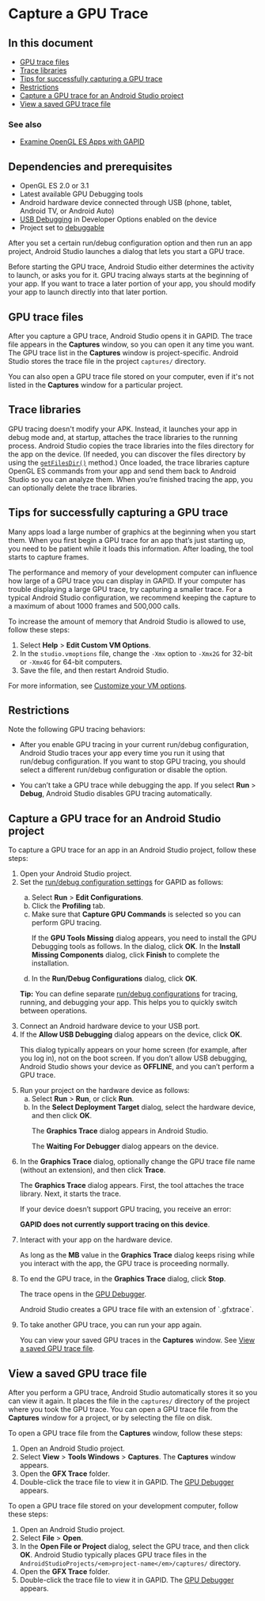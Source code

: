 # Capture a GPU Trace

## In this document
* [GPU trace files](#files)
* [Trace libraries](#libraries)
* [Tips for successfully capturing a GPU trace](#tips)
* [Restrictions](#restrictions)
* [Capture a GPU trace for an Android Studio project](#project)
* [View a saved GPU trace file](#saved)

### See also
* [Examine OpenGL ES Apps with GAPID](index.html)

## Dependencies and prerequisites
* OpenGL ES 2.0 or 3.1
* Latest available GPU Debugging tools
* Android hardware device connected through USB (phone, tablet, Android TV, or Android Auto)
* [USB Debugging](http://developer.android.com/studio/run/device.html#developer-device-options) in Developer Options enabled on the device
* Project set to [debuggable](https://developer.android.com/studio/run/device.html#setting-up)

After you set a certain run/debug configuration option and then run an app
project, Android Studio launches a dialog that lets you start a GPU trace.
<!-- Android Studio lets you take a GPU trace in two ways:
</p><ul>
<li>After you set a certain run/debug configuration option and then run an app
project, Android Studio launches a dialog that lets you start a GPU trace.
<li>After you install an APK on a hardware device, Android Studio lets
you begin a GPU trace from the <a href="/studio/profile/am-gpu.html">GPU Monitor</a>.</li>
</ul> -->

Before starting the GPU trace, Android Studio either determines the activity to launch,
or asks you for it. GPU tracing always starts at the beginning of your app. If you want to
trace a later portion of your app, you should modify your app to launch directly into that
later portion.

<a name="files"></a>
## GPU trace files

After you capture a GPU trace, Android Studio opens it in GAPID. The trace file
appears in the **Captures** window, so you can open
it any time you want. The GPU trace list in the **Captures** window
is project-specific. Android Studio stores the trace file in the project
`captures/` directory.

You can also open a GPU trace file stored on your computer, even if it's not listed in
the **Captures** window for a particular project.

<a name="libraries"></a>
## Trace libraries

GPU tracing doesn't modify your APK. Instead, it launches your app in debug
mode and, at startup, attaches the trace libraries to the running process.
Android Studio copies the trace libraries into the files
directory for the app on the device. (If needed, you can discover the files directory by using
the [`getFilesDir()`](https://developer.android.com/reference/android/content/Context.html#getFilesDir()) method.) Once loaded, the trace libraries capture OpenGL ES commands from your app and send them back to Android Studio so
you can analyze them. When you’re finished tracing the app, you can optionally
delete the trace libraries.

<a name="tips"></a>
## Tips for successfully capturing a GPU trace

Many apps load a large number of graphics at the beginning when you start them.
When you first begin a GPU trace for an app that’s just starting up, you need to
be patient while it loads this information. After loading, the tool starts to
capture frames.

The performance and memory of your development computer can influence how large
of a GPU trace you can display in GAPID. If your computer has trouble
displaying a large GPU trace, try capturing a smaller trace. For a typical
Android Studio configuration, we recommend keeping the capture to a maximum of
about 1000 frames and 500,000 calls.

To increase the amount of memory that Android Studio is allowed to use, follow
these steps:
1. Select **Help** > **Edit Custom VM Options**.
2. In the `studio.vmoptions` file, change the `-Xmx` option to `-Xmx2G` for 32-bit or `-Xmx4G` for 64-bit computers.
3. Save the file, and then restart Android Studio.

For more information, see [Customize your VM options](http://developer.android.com/studio/intro/studio-config.html#customize_vm).

<a name="restrictions"></a>
## Restrictions

Note the following GPU tracing behaviors:

* After you enable GPU tracing in your current run/debug configuration,
Android Studio traces your app every time you run it using that run/debug
configuration. If you want to stop GPU tracing, you should select a different
run/debug configuration or disable the option.
<!-- If you’re instead capturing a trace from the GPU Monitor, the
tool starts a trace whenever you click  **Launch**
  <img src="/images/tools/am-ilaunchgpu_2-2_2x.png"
    style="vertical-align:sub;margin:0;height:17px" alt="" />. -->
* You can’t take a GPU trace while debugging the app. If you select
**Run** > **Debug**, Android Studio disables GPU
  tracing automatically.

<a name="project"></a>
## Capture a GPU trace for an Android Studio project

To capture a GPU trace for an app in an Android Studio project, follow these
steps:

<ol>
<li>Open your Android Studio project. </li>
<li>Set the <a
href="/studio/run/rundebugconfig.html#profiling-tab">run/debug
configuration settings</a> for GAPID as follows: </li>
<ol type="a">
<li>Select <b>Run</b> > <b>Edit Configurations</b>.
<li>Click the <b>Profiling</b> tab.
 <li>Make sure that <b>Capture GPU Commands</b> is selected so you can
perform GPU tracing.</li>


<p>
If the <b>GPU Tools Missing</b> dialog appears, you need to install the GPU Debugging
tools as follows. In the dialog, click <b>OK</b>. In the <b>Install Missing
Components</b> dialog, click <b>Finish</b> to complete the installation.
</p>

  <li>In the <b>Run/Debug Configurations</b>
dialog, click <b>OK</b>.</li>
</ol>
<p>
<p class="note"><b>Tip:</b> You can define separate <a
href="http://developer.android.com/studio/run/rundebugconfig.html">run/debug
configurations</a> for tracing, running, and debugging your app. This helps
you to quickly switch between operations.
</p>
<li>Connect an Android hardware device to your USB port.</li>
<li>
If the <b>Allow USB Debugging</b> dialog appears on the device, click
<b>OK</b>.
</li>
<p>
This dialog typically appears on your home screen (for example, after you log
in), not on the boot screen. If you don’t allow USB debugging, Android Studio
shows your device as <b>OFFLINE</b>, and you can’t perform a GPU
trace.
</p>
<li>Run your project on the hardware device as follows:
<ol type="a">
 <li>Select <b>Run</b> > <b>Run</b>, or click
<b>Run</b>.
 <li>In the <b>Select Deployment Target</b> dialog, select the
hardware device, and then click <b>OK</b>.
<p>
The <b>Graphics Trace</b> dialog appears in Android Studio.
</p>

<p>
The <b>Waiting For Debugger</b> dialog appears on the device.
</p></li></ol>

<li>In the <b>Graphics Trace</b> dialog, optionally change the GPU trace file name
(without an extension), and then click <b>Trace</b>.</li>
<p>
The <b>Graphics Trace</b> dialog appears. First, the tool attaches the
trace library.
Next, it starts the trace.
</p>

<p>
If your device doesn’t support GPU tracing, you receive an error:
</p>
<p>
<b>GAPID does not currently support tracing on this
device</b>.
</p>

<li>Interact with your app on the hardware device.</li>
<p>
As long as the <b>MB</b> value in the <b>Graphics Trace</b> dialog
keeps rising while you interact with the
app, the GPU trace is proceeding normally.
</p>
<li>To end the GPU trace, in the <b>Graphics Trace</b> dialog, click
<b>Stop</b>.</li>
<p>
The trace opens in the <a href="/analyze-trace.html">GPU Debugger</a>.
</p>
<p>
Android Studio creates a GPU trace file with an extension of
`.gfxtrace`.
</p>
<!-- SEEMS TO VARY Android Studio creates the GPU trace file with the file name
`<em>project_yyyy.mm.dd_hh.mm.ss</em>.gfxtrace` using the project
name, year, month, day, hour, minute, and second of the capture, for example,
`Teapot_2016.08.18_18.44`.`gfxtrace`. -->

<li>To take another GPU trace, you can run your app again.
<!-- , or
<a href="#monitor">start the trace from the GPU
Monitor</a>. -->
</li>
<p>
You can view your saved GPU traces in the <b>Captures</b> window. See
<a href="#saved">View a saved GPU trace file</a>.
</p>
</ol>
<!-- <h2 id="apk">Prepare to trace an APK</h2>

<p>
To capture a GPU trace from an APK, follow these steps:
</p><ol>
<li>Open an Android Studio project.</li>
<p>
Although the APK doesn’t need to be associated with a project, Android Studio
lists GPU traces in the **Captures** window for a project. It
stores the trace in the project `captures/` directory.
</p>
<p>
You can create an empty project for the purpose of capturing GPU traces. If you
develop and run within Android Studio, we recommend that you instead follow the
steps for <a href="#project">Capturing a GPU Trace for an Android Studio
Project</a>.
</p>
<li>Connect an Android hardware device to your USB port.</li>
<li>
If the **Allow USB Debugging** dialog appears on the device, click
**OK**.
</li>
<p>
This dialog typically appears on your home screen (for example, after you log
in), not on the boot screen. If you don’t allow USB debugging, Android Monitor
shows your device as **OFFLINE**, and you can’t perform a trace.
</p>
<li>Install the APK on your hardware device.</li>
<p>
If the APK is on your development computer, you can transfer it to your device
with <a
href="https://developer.android.com/studio/command-line/adb.html#move">adb</a>.
For example:
</p>
<pre
class="no-pretty-print">adb install /Users/me/Downloads/myapp.apk
</pre>
<li><a href="#monitor">Start the trace from the GPU
Monitor</a>.
</li>
</ol>

<h2 id="monitor">Capture a GPU trace from the GPU Monitor</h2>
<p>After you install your app on a connected hardware device, as described in the previous
sections, you can use the GPU Monitor to capture a trace.
</p>

<p>
To start a GPU trace from the GPU Monitor, follow these steps:
</p><ol>
<li><a
href="https://developer.android.com/studio/profile/am-basics.html#displaying">Open
Android Monitor</a>.
<li>In the Device menu, <a
href="/studio/profile/am-basics.html#switching">select the hardware device</a>.
<li>Click the **Monitors** tab and <a
href="/studio/profile/am-basics.html#rearranging">display
the GPU Monitor</a>.
<li>To start tracing, click **Launch**
  <img src="/images/tools/am-ilaunchgpu_2-2_2x.png"
    style="vertical-align:sub;margin:0;height:17px" alt="" />.</li>
<p>
If the **GPU Tools Missing** dialog appears, you need to install the GPU Debugging
tools as follows. In the dialog, click **OK**. In the **Install Missing
Components** dialog, click **Finish** to complete the installation.
</p>
<p>
The **Launch Activity** dialog appears.
</p>

<li>In the dialog, select the app process.</li>
<p>
For example, the <a href="http://google.github.io/zooshi/" class="external-link">Zooshi app</a> has
a `com.google.fpl.zooshi` process that you can select.
</p>
<li>Optionally type a different GPU trace file name
(without an extension).</li>
<li>Click **Trace**.</li>
<p>
The **Graphics Trace** dialog appears. First, the tool launches the app and attaches
the trace library. Then it starts the trace.
</p>
<p>
If your device doesn’t support GPU tracing, you receive an error:
</p>
<p>
**GAPID does not currently support tracing on this
device**.
</p>

<li>Interact with your app on the hardware device.</li>
<p>
As long as the **MB** value in the **Graphics Trace** dialog
keeps rising while you interact with the
app, the GPU trace is proceeding normally.
</p>
<li>To end the GPU trace, in the **Graphics Trace** dialog, click
**Stop**.</li>
<p>
The trace opens in the <a href="/studio/debug/am-gpu-debugger-analysis.html">GPU Debugger</a>.
</p>
<p>
Android Studio creates a GPU trace file with an extension of
`.gfxtrace`.
</p></ol> -->
<!-- SEEMS TO VARY. Android Studio creates the GPU trace file with the file name
`<em>project_yyyy.mm.dd_hh.mm.ss</em>.gfxtrace` using the project
name, year, month, day, hour, minute, and second of the capture, for example,
`Teapot_2016.08.18_18.44`.`gfxtrace`.-->


<h2 id="saved">View a saved GPU trace file</h2>

After you perform a GPU trace, Android Studio automatically stores it so you can view
it again. It places the file in the `captures/` directory of the
project where you took the GPU trace. You can open a GPU trace file from the
**Captures** window for a project, or by selecting the file on
disk.

To open a GPU trace file from the **Captures** window, follow these
steps:

1. Open an Android Studio project.
1. Select **View** > **Tools Windows** > **Captures**. The **Captures** window appears.
1. Open the **GFX Trace** folder.
1. Double-click the trace file to view it in GAPID. The <a href="/studio/debug/am-gpu-debugger-analysis.html">GPU Debugger</a> appears.

To open a GPU trace file stored on your development computer, follow these
steps:

1. Open an Android Studio project.
1. Select **File** > **Open**.
1. In the **Open File or Project** dialog, select the GPU trace, and then click **OK**.
  Android Studio typically places GPU trace files in the
  `AndroidStudioProjects/<em>project-name</em>/captures/` directory.
1. Open the **GFX Trace** folder.
1. Double-click the trace file to view it in GAPID. The <a
  href="/studio/debug/am-gpu-debugger-analysis.html">GPU Debugger</a> appears.
